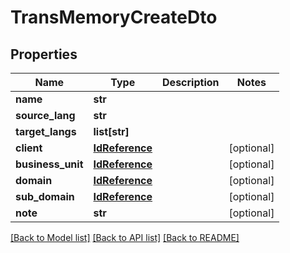 # TransMemoryCreateDto

## Properties
Name | Type | Description | Notes
------------ | ------------- | ------------- | -------------
**name** | **str** |  | 
**source_lang** | **str** |  | 
**target_langs** | **list[str]** |  | 
**client** | [**IdReference**](IdReference.md) |  | [optional] 
**business_unit** | [**IdReference**](IdReference.md) |  | [optional] 
**domain** | [**IdReference**](IdReference.md) |  | [optional] 
**sub_domain** | [**IdReference**](IdReference.md) |  | [optional] 
**note** | **str** |  | [optional] 

[[Back to Model list]](../README.md#documentation-for-models) [[Back to API list]](../README.md#documentation-for-api-endpoints) [[Back to README]](../README.md)


